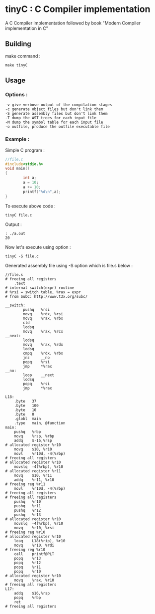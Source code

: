 # tinyC : C Compiler implementation

A C Compiler implementation followed by book "Modern Compiler implementation in C"

## Building

make command : 
```
make tinyC
```
## Usage
### Options :
```
-v give verbose output of the compilation stages
-c generate object files but don't link them
-S generate assembly files but don't link them
-T dump the AST trees for each input file
-M dump the symbol table for each input file
-o outfile, produce the outfile executable file
```
### Example : 
Simple C program :
```c
//file.c
#include<stdio.h>
void main()
{
        int a;
        a = 10;
        a += 10;
        printf("%d\n",a);
}
```
To execute above code :
```
tinyC file.c
```
Output : 
```
: ./a.out
20
```
Now let's execute using option : 
```
tinyC -S file.c
```
Generated assembly file using -S option which is file.s below :
```assembly
//file.s
# freeing all registers
	.text
# internal switch(expr) routine
# %rsi = switch table, %rax = expr
# from SubC: http://www.t3x.org/subc/

__switch:
        pushq   %rsi
        movq    %rdx, %rsi
        movq    %rax, %rbx
        cld
        lodsq
        movq    %rax, %rcx
__next:
        lodsq
        movq    %rax, %rdx
        lodsq
        cmpq    %rdx, %rbx
        jnz     __no
        popq    %rsi
        jmp     *%rax
__no:
        loop    __next
        lodsq
        popq    %rsi
        jmp     *%rax

L18:
	.byte	37
	.byte	100
	.byte	10
	.byte	0
	.globl	main
	.type	main, @function
main:
	pushq	%rbp
	movq	%rsp, %rbp
	addq	$-16,%rsp
# allocated register %r10
	movq	$10, %r10
	movl	%r10d, -4(%rbp)
# freeing all registers
# allocated register %r10
	movslq	-4(%rbp), %r10
# allocated register %r11
	movq	$10, %r11
	addq	%r11, %r10
# freeing reg %r11
	movl	%r10d, -4(%rbp)
# freeing all registers
# freeing all registers
	pushq	%r10
	pushq	%r11
	pushq	%r12
	pushq	%r13
# allocated register %r10
	movslq	-4(%rbp), %r10
	movq	%r10, %rsi
# freeing reg %r10
# allocated register %r10
	leaq	L18(%rip), %r10
	movq	%r10, %rdi
# freeing reg %r10
	call	printf@PLT
	popq	%r13
	popq	%r12
	popq	%r11
	popq	%r10
# allocated register %r10
	movq	%rax, %r10
# freeing all registers
L17:
	addq	$16,%rsp
	popq	%rbp
	ret
# freeing all registers
```
